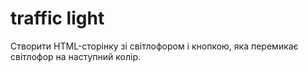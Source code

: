 # traffic light

Створити HTML-сторінку зі світлофором і кнопкою, яка перемикає світлофор на наступний колір.
